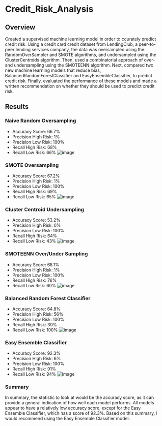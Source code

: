 # Credit_Risk_Analysis

## Overview
Created a supervised machine learning model in order to ccurately predict credit risk. Using a credit card credit dataset from LendingClub, a peer-to-peer lending services company, the data was oversampled using the RandomOverSampler and SMOTE algorithms, and undersampled using the ClusterCentroids algorithm. Then, used a combinatorial approach of over- and undersampling using the SMOTEENN algorithm. Next, compared two new machine learning models that reduce bias, BalancedRandomForestClassifier and EasyEnsembleClassifier, to predict credit risk. Finally, evaluated the performance of these models and made a written recommendation on whether they should be used to predict credit risk.

## Results
### Naive Random Oversampling
* Accuracy Score: 66.7%
* Precision High Risk: 1%
* Precision Low Risk: 100%
* Recall High Risk: 68%
* Recall Low Risk: 66%
![image](https://user-images.githubusercontent.com/5934390/124789292-2b15f300-df18-11eb-8379-2d80bab4821d.png)

### SMOTE Oversampling

* Accuracy Score: 67.2%
* Precision High Risk: 1%
* Precision Low Risk: 100%
* Recall High Risk: 69%
* Recall Low Risk: 65%
![image](https://user-images.githubusercontent.com/5934390/124789788-9233a780-df18-11eb-8ec7-4b54df431fa7.png)

### Cluster Centroid Undersampling

* Accuracy Score: 53.2%
* Precision High Risk: 0%
* Precision Low Risk: 100%
* Recall High Risk: 64%
* Recall Low Risk: 43%
![image](https://user-images.githubusercontent.com/5934390/124790852-872d4700-df19-11eb-992f-788190ffc7a2.png)

### SMOTEENN Over/Under Sampling
* Accuracy Score: 68.1%
* Precision High Risk: 1%
* Precision Low Risk: 100%
* Recall High Risk: 76%
* Recall Low Risk: 60%
![image](https://user-images.githubusercontent.com/5934390/124791196-d6737780-df19-11eb-8eba-990b66c57659.png)

### Balanced Random Forest Classifier
* Accuracy Score: 64.8%
* Precision High Risk: 56%
* Precision Low Risk: 100%
* Recall High Risk: 30%
* Recall Low Risk: 100%
![image](https://user-images.githubusercontent.com/5934390/124791689-48e45780-df1a-11eb-8b55-9cf484239ff9.png)

### Easy Ensemble Classifier
* Accuracy Score: 92.3%
* Precision High Risk: 6%
* Precision Low Risk: 100%
* Recall High Risk: 91%
* Recall Low Risk: 94%
![image](https://user-images.githubusercontent.com/5934390/124792229-d1fb8e80-df1a-11eb-8214-e2308989c193.png)

### Summary

In summary, the statistic to look at would be the accuracy score, as it can provide a general indication of how well each model performs. All models appear to have a relatively low accuracy score, except for the Easy Ensemble Classifier, which has a score of 92.3%. Based on this summary, I would recommend using the Easy Ensemble Classifier model.
